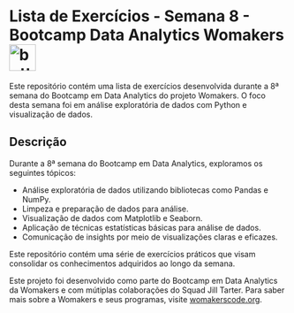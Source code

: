 # Lista de Exercícios - Semana 8 - Bootcamp Data Analytics Womakers <img width="48" height="48" src="https://img.icons8.com/emoji/48/butterfly-emoji.png" alt="butterfly-emoji"/>

Este repositório contém uma lista de exercícios desenvolvida durante a 8ª semana do Bootcamp em Data Analytics do projeto Womakers. O foco desta semana foi em análise exploratória de dados com Python e visualização de dados.

## Descrição

Durante a 8ª semana do Bootcamp em Data Analytics, exploramos os seguintes tópicos:

- Análise exploratória de dados utilizando bibliotecas como Pandas e NumPy.
- Limpeza e preparação de dados para análise.
- Visualização de dados com Matplotlib e Seaborn.
- Aplicação de técnicas estatísticas básicas para análise de dados.
- Comunicação de insights por meio de visualizações claras e eficazes.

Este repositório contém uma série de exercícios práticos que visam consolidar os conhecimentos adquiridos ao longo da semana.

Este projeto foi desenvolvido como parte do Bootcamp em Data Analytics da Womakers e com mútiplas colaborações do Squad Jill Tarter. Para saber mais sobre a Womakers e seus programas, visite [womakerscode.org](https://womakerscode.org/).

